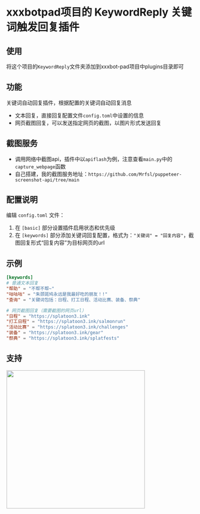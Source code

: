 # xxxbotpad项目的 KeywordReply 关键词触发回复插件

## 使用
将这个项目的`KeywordReply`文件夹添加到xxxbot-pad项目中plugins目录即可

## 功能
关键词自动回复插件，根据配置的关键词自动回复消息
- 文本回复，直接回复配置文件`config.toml`中设置的信息
- 网页截图回复，可以发送指定网页的截图，以图片形式发送回复

## 截图服务
- 调用网络中截图api，插件中以`apiflash`为例，注意查看`main.py`中的`capture_webpage`函数
- 自己搭建，我的截图服务地址：`https://github.com/Mrfsl/puppeteer-screenshot-api/tree/main`


## 配置说明

编辑 `config.toml` 文件：

1. 在 `[basic]` 部分设置插件启用状态和优先级
2. 在 `[keywords]` 部分添加关键词回复配置，格式为：`"关键词" = "回复内容"`，截图回复形式“回复内容”为目标网页的url

## 示例

```toml
[keywords]
# 普通文本回复
"帮助" = "不帮不帮~"
"咕咕咕" = "朱颈斑鸠永远是我最好吃的朋友！!"
"查询" = "关键词包括：日程、打工日程、活动比赛、装备、祭典"

# 网页截图回复（需要截图的网页url）
"日程" = "https://splatoon3.ink"
"打工日程" = "https://splatoon3.ink/salmonrun"
"活动比赛" = "https://splatoon3.ink/challenges"
"装备" = "https://splatoon3.ink/gear"
"祭典" = "https://splatoon3.ink/splatfests"
```

## 支持
<img src="https://github.com/user-attachments/assets/51a12660-2676-4f95-bee8-9999b08b13d1" style="width: 370px; height: auto; border: 1px solid #eee;" />

